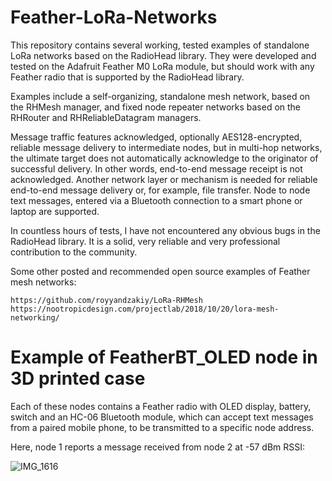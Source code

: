 # Feather-LoRa-Networks

This repository contains several working, tested examples of standalone LoRa networks based on the RadioHead library. They were developed and tested on the Adafruit Feather M0 LoRa module, but should work with any Feather radio that is supported by the RadioHead library.  

Examples include a self-organizing, standalone mesh network, based on the RHMesh manager, and fixed node repeater networks based on the RHRouter and RHReliableDatagram managers.

Message traffic features acknowledged, optionally AES128-encrypted, reliable message delivery to intermediate nodes, but in multi-hop networks, the ultimate target does not automatically acknowledge to the originator of successful delivery. In other words, end-to-end message receipt is not acknowledged. Another network layer or mechanism is needed for reliable end-to-end message delivery or, for example, file transfer.  Node to node text messages, entered via a Bluetooth connection to a smart phone or laptop are supported.

In countless hours of tests, I have not encountered any obvious bugs in the RadioHead library. It is a solid, very reliable and very professional contribution to the community.

Some other posted and recommended open source examples of Feather mesh networks:
```
https://github.com/royyandzakiy/LoRa-RHMesh
https://nootropicdesign.com/projectlab/2018/10/20/lora-mesh-networking/
```

# Example of FeatherBT_OLED node in 3D printed case

Each of these nodes contains a Feather radio with OLED display, battery, switch and an HC-06 Bluetooth module, which can accept text messages from a paired mobile phone, to be transmitted to a specific node address. 

Here, node 1 reports a message received from node 2 at -57 dBm RSSI:

![IMG_1616](https://github.com/jremington/Feather-LoRa-Networks/assets/5509037/f3905397-d568-44e8-830d-529e5da48b65)
